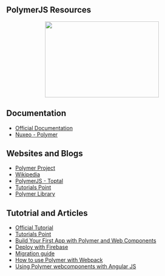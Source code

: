 ## PolymerJS Resources

<div align="center">
	<code><img height="200" width="300" src="https://upload.wikimedia.org/wikipedia/commons/thumb/6/69/Polymer_Project_logo.png/120px-Polymer_Project_logo.png"></code>
</div>

## Documentation
- [Official Documentation](https://polymer-library.polymer-project.org/2.0/docs/devguide/feature-overview)
- [Nuxeo - Polymer](https://doc.nuxeo.com/nxdoc/polymer-guide/)

## Websites and Blogs
- [Polymer Project](https://www.polymer-project.org/)
- [Wikipedia](https://en.wikipedia.org/wiki/Polymer_(library))
- [PolymerJS - Toptal](https://www.toptal.com/front-end/polymer-js-the-future-of-web-application-development)
- [Tutorials Point](https://www.tutorialspoint.com/polymer/polymer_overview.htm)
- [Polymer Library](https://polymer-library.polymer-project.org/)


## Tutotrial and Articles
- [Official Tutorial](https://polymer-library.polymer-project.org/2.0/docs/first-element/intro)
- [Tutorials Point](https://www.tutorialspoint.com/polymer/index.htm)
- [Build Your First App with Polymer and Web Components](https://auth0.com/blog/build-your-first-app-with-polymer-and-web-components/)
- [Deploy with Firebase](https://www.polymer-project.org/2.0/start/toolbox/deploy)
- [Migration guide](https://www.polymer-project.org/1.0/docs/migration.html)
- [How to use Polymer with Webpack](https://medium.com/dev-channel/how-to-use-polymer-with-webpack-b41812d78b15)
-  [Using Polymer webcomponents with Angular JS](http://jcrowther.io/2015/05/26/using-polymer-webcomponents-with-angular-js/)
